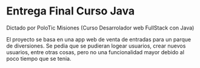 # Entrega Final Curso Java
Dictado por PoloTic Misiones (Curso Desarrolador web FullStack con Java)


El proyecto se basa en una app web de venta de entradas para un parque de diversiones.
Se pedia que se pudieran logear usuarios, crear nuevos usuarios, entre otras cosas, pero no una funcionalidad mayor debido al poco tiempo
que se tenia.
